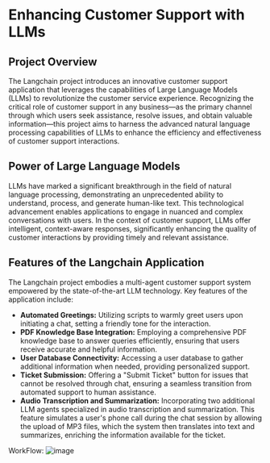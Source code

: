 # Enhancing Customer Support with LLMs    

## Project Overview
The Langchain project introduces an innovative customer support application that leverages the capabilities of Large Language Models (LLMs) to revolutionize the customer service experience. 
Recognizing the critical role of customer support in any business—as the primary channel through which users seek assistance, resolve issues, and obtain valuable information—this project aims to harness the advanced natural language processing capabilities of LLMs to enhance the efficiency and effectiveness of customer support interactions.

## Power of Large Language Models
LLMs have marked a significant breakthrough in the field of natural language processing, demonstrating an unprecedented ability to understand, process, and generate human-like text. 
This technological advancement enables applications to engage in nuanced and complex conversations with users. In the context of customer support, LLMs offer intelligent, context-aware responses, significantly enhancing the quality of customer interactions by providing timely and relevant assistance.

## Features of the Langchain Application
The Langchain project embodies a multi-agent customer support system empowered by the state-of-the-art LLM technology. Key features of the application include:

* **Automated Greetings:** Utilizing scripts to warmly greet users upon initiating a chat, setting a friendly tone for the interaction.
* **PDF Knowledge Base Integration:** Employing a comprehensive PDF knowledge base to answer queries efficiently, ensuring that users receive accurate and helpful information.
* **User Database Connectivity:** Accessing a user database to gather additional information when needed, providing personalized support.
* **Ticket Submission:** Offering a "Submit Ticket" button for issues that cannot be resolved through chat, ensuring a seamless transition from automated support to human assistance.
* **Audio Transcription and Summarization:** Incorporating two additional LLM agents specialized in audio transcription and summarization. This feature simulates a user's phone call during the chat session by allowing the upload of MP3 files, which the system then translates into text and summarizes, enriching the information available for the ticket.




WorkFlow:
 ![image](https://github.com/ksdiwe/Enhancing-Customer-Support-with-LLMs/assets/20944950/7fba94ef-08dc-4c57-953c-a4fb7238ac65)
